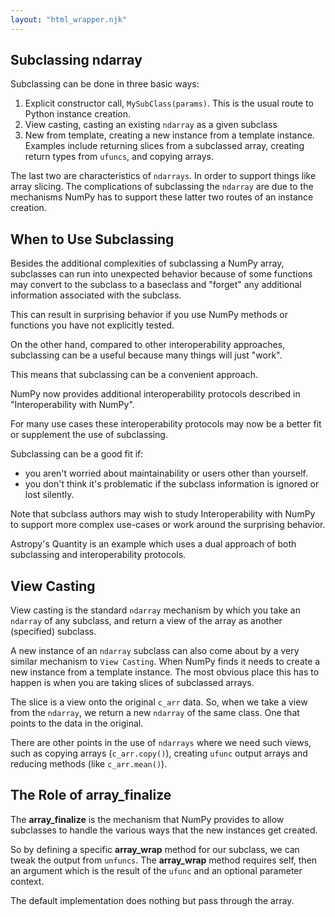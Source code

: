 ```yaml
---
layout: "html_wrapper.njk"
---
```

## Subclassing ndarray

Subclassing can be done in three basic ways:

1. Explicit constructor call, `MySubClass(params)`. This is the usual route to Python instance creation.
2. View casting, casting an existing `ndarray` as a given subclass
3. New from template, creating a new instance from a template instance. Examples include returning slices from a subclassed array, creating return types from `ufuncs`, and copying arrays.

The last two are characteristics of `ndarrays`. In order to support things like array slicing. The complications of subclassing the `ndarray` are due to the mechanisms NumPy has to support these latter two routes of an instance creation.

## When to Use Subclassing

Besides the additional complexities of subclassing a NumPy array, subclasses can run into unexpected behavior because of some functions may convert to the subclass to a baseclass and "forget" any additional information associated with the subclass.

This can result in surprising behavior if you use NumPy methods or functions you have not explicitly tested. 

On the other hand, compared to other interoperability approaches, subclassing can be a useful because many things will just 
"work".

This means that subclassing can be a convenient approach. 

NumPy now provides additional interoperability protocols described in "Interoperability with NumPy".

For many use cases these interoperability protocols may now be a better fit or supplement the use of subclassing.

Subclassing can be a good fit if:

- you aren't worried about maintainability or users other than yourself.
- you don't think it's problematic if the subclass information is ignored or lost silently.

Note that subclass authors may wish to study Interoperability with NumPy to support more complex use-cases or work around the surprising behavior.

Astropy's Quantity is an example which uses a dual approach of both subclassing and interoperability protocols.

## View Casting

View casting is the standard `ndarray` mechanism by which you take an `ndarray` of any subclass, and return a view of the array as another (specified) subclass.

A new instance of an `ndarray` subclass can also come about by a very similar mechanism to `View Casting`. When NumPy finds it needs to create a new instance from a template instance. The most obvious place this has to happen is when you are taking slices of subclassed arrays.

The slice is a view onto the original `c_arr` data. So, when we take a view from the `ndarray`, we return a new `ndarray` of the same class. One that points to the data in the original.

There are other points in the use of `ndarrays` where we need such views, such as copying arrays (`c_arr.copy()`), creating `ufunc` output arrays and reducing methods (like `c_arr.mean()`).

## The Role of __array_finalize__

The __array_finalize__ is the mechanism that NumPy provides to allow subclasses to handle the various ways that the new instances get created.

So by defining a specific __array_wrap__ method for our subclass, we can tweak the output from `unfuncs`. The __array_wrap__ method requires self, then an argument which is the result of the `ufunc` and an optional parameter context.

The default implementation does nothing but pass through the array.